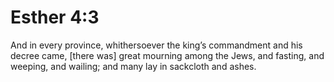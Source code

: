 # Esther 4:3

And in every province, whithersoever the king’s commandment and his decree came, [there was] great mourning among the Jews, and fasting, and weeping, and wailing; and many lay in sackcloth and ashes.